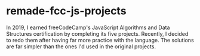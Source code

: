 # remade-fcc-js-projects

In 2019, I earned freeCodeCamp's JavaScript Algorithms and Data Structures certification by completing its five projects. Recently, I decided to redo them after having far more practice with the language. The solutions are far simpler than the ones I'd used in the original projects.
